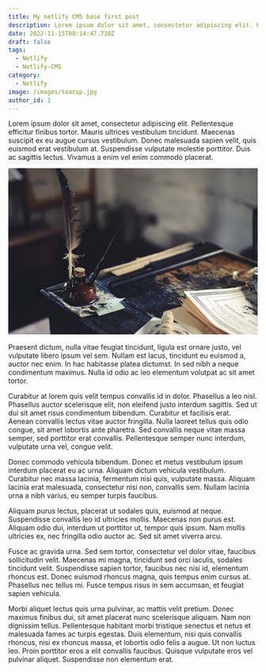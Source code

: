 ```yaml
---
title: My netlify CMS base first post
description: Lorem ipsum dolor sit amet, consectetur adipiscing elit. Pellentesque efficitur finibus tortor. Mauris ultrices vestibulum tincidunt.
date: 2022-11-15T08:14:47.738Z
draft: false
tags:
  - Netlify
  - Netlify-CMS
category:
  - Netlify
image: /images/teacup.jpg
author_id: 1
---
```

Lorem ipsum dolor sit amet, consectetur adipiscing elit. Pellentesque efficitur finibus tortor. Mauris ultrices vestibulum tincidunt. Maecenas suscipit ex eu augue cursus vestibulum. Donec malesuada sapien velit, quis euismod erat vestibulum at. Suspendisse vulputate molestie porttitor. Duis ac sagittis lectus. Vivamus a enim vel enim commodo placerat. 

![writer desk](/images/writerdesk.jpg "writer desk image for writers")

Praesent dictum, nulla vitae feugiat tincidunt, ligula est ornare justo, vel vulputate libero ipsum vel sem. Nullam est lacus, tincidunt eu euismod a, auctor nec enim. In hac habitasse platea dictumst. In sed nibh a neque condimentum maximus. Nulla id odio ac leo elementum volutpat ac sit amet tortor.

Curabitur at lorem quis velit tempus convallis id in dolor. Phasellus a leo nisl. Phasellus auctor scelerisque elit, non eleifend justo interdum sagittis. Sed ut dui sit amet risus condimentum bibendum. Curabitur et facilisis erat. Aenean convallis lectus vitae auctor fringilla. Nulla laoreet tellus quis odio congue, sit amet lobortis ante pharetra. Sed convallis neque vitae massa semper, sed porttitor erat convallis. Pellentesque semper nunc interdum, vulputate urna vel, congue velit. 

Donec commodo vehicula bibendum. Donec et metus vestibulum ipsum interdum placerat eu ac urna. Aliquam dictum vehicula vestibulum. Curabitur nec massa lacinia, fermentum nisi quis, vulputate massa. Aliquam lacinia erat malesuada, consectetur nisi non, convallis sem. Nullam lacinia urna a nibh varius, eu semper turpis faucibus.

Aliquam purus lectus, placerat ut sodales quis, euismod at neque. Suspendisse convallis leo id ultricies mollis. Maecenas non purus est. Aliquam odio dui, interdum ut porttitor ut, tempor quis ipsum. Nam mollis ultricies ex, nec fringilla odio auctor ac. Sed sit amet viverra arcu. 

Fusce ac gravida urna. Sed sem tortor, consectetur vel dolor vitae, faucibus sollicitudin velit. Maecenas mi magna, tincidunt sed orci iaculis, sodales tincidunt velit. Suspendisse sapien tortor, faucibus nec nisi id, elementum rhoncus est. Donec euismod rhoncus magna, quis tempus enim cursus at. Phasellus nec tellus mi. Fusce tempus risus in sem accumsan, et feugiat sapien vehicula.

Morbi aliquet lectus quis urna pulvinar, ac mattis velit pretium. Donec maximus finibus dui, sit amet placerat nunc scelerisque aliquam. Nam non dignissim tellus. Pellentesque habitant morbi tristique senectus et netus et malesuada fames ac turpis egestas. Duis elementum, nisi quis convallis rhoncus, nisi ex rhoncus massa, et lobortis odio felis a augue. Ut non luctus leo. Proin porttitor eros a elit convallis faucibus. Quisque vulputate eros vel pulvinar aliquet. Suspendisse non elementum erat.